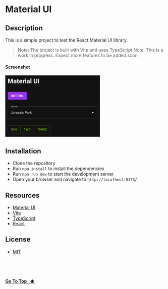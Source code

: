 # Material UI

## Description

This is a simple project to test the React Material UI library.

> Note: The project is built with Vite and uses TypeScript
> Note: This is a work in progress. Expect more features to be added soon

#### Screenshot

<img src="screenshot.png" alt="screenshot" width="300">

## Installation

- Clone the repository
- Run `npm install` to install the dependencies
- Run `npm run dev` to start the development server
- Open your browser and navigate to `http://localhost:5173/`

## Resources

- [Material UI](https://material-ui.com/)
- [Vite](https://vitejs.dev/)
- [TypeScript](https://www.typescriptlang.org/)
- [React](https://reactjs.org/)

## License

- [MIT](LICENSE.md)

&nbsp;

&nbsp;

[**Go To Top &nbsp; ⬆️**](#material-ui)
